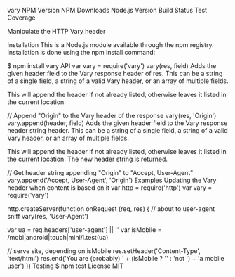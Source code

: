 vary
NPM Version NPM Downloads Node.js Version Build Status Test Coverage

Manipulate the HTTP Vary header

Installation
This is a Node.js module available through the npm registry. Installation is done using the npm install command:

$ npm install vary
API
var vary = require('vary')
vary(res, field)
Adds the given header field to the Vary response header of res. This can be a string of a single field, a string of a valid Vary header, or an array of multiple fields.

This will append the header if not already listed, otherwise leaves it listed in the current location.

// Append "Origin" to the Vary header of the response
vary(res, 'Origin')
vary.append(header, field)
Adds the given header field to the Vary response header string header. This can be a string of a single field, a string of a valid Vary header, or an array of multiple fields.

This will append the header if not already listed, otherwise leaves it listed in the current location. The new header string is returned.

// Get header string appending "Origin" to "Accept, User-Agent"
vary.append('Accept, User-Agent', 'Origin')
Examples
Updating the Vary header when content is based on it
var http = require('http')
var vary = require('vary')

http.createServer(function onRequest (req, res) {
  // about to user-agent sniff
  vary(res, 'User-Agent')

  var ua = req.headers['user-agent'] || ''
  var isMobile = /mobi|android|touch|mini/i.test(ua)

  // serve site, depending on isMobile
  res.setHeader('Content-Type', 'text/html')
  res.end('You are (probably) ' + (isMobile ? '' : 'not ') + 'a mobile user')
})
Testing
$ npm test
License
MIT
